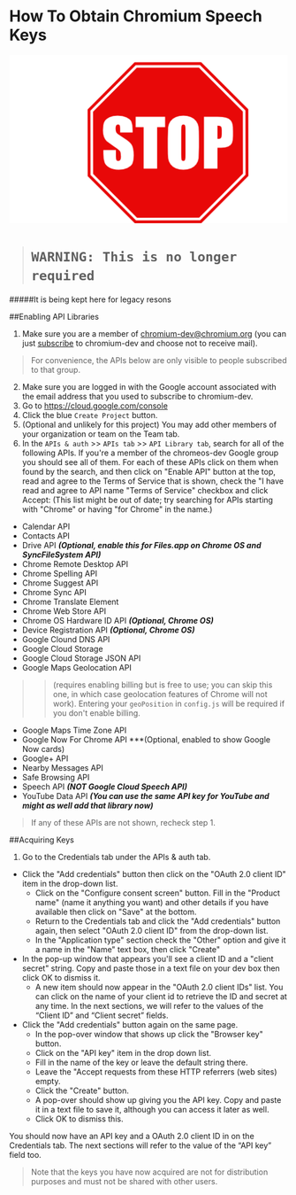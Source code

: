 # How To Obtain Chromium Speech Keys
![](/docs/stop.png)
># `WARNING: This is no longer required`
#####It is being kept here for legacy resons

##Enabling API Libraries


1. Make sure you are a member of [chromium-dev@chromium.org](https://groups.google.com/a/chromium.org/forum/?fromgroups#!forum/chromium-dev)  (you can just [subscribe](https://groups.google.com/a/chromium.org/forum/?fromgroups#!forum/chromium-dev) to chromium-dev and choose not to receive mail). 
> For convenience, the APIs below are only visible to people subscribed to that group.
2. Make sure you are logged in with the Google account associated with the email address that you used to subscribe to chromium-dev.
3. Go to https://cloud.google.com/console
4. Click the blue `Create Project` button.
5. (Optional and unlikely for this project) You may add other members of your organization or team on the Team tab.
6. In the `APIs & auth` >> `APIs tab` >> `API Library tab`, search for all of the following APIs. If you're a member of the chromeos-dev Google group you should see all of them. For each of these APIs click on them when found by the search, and then click on "Enable API" button at the top, read and agree to the Terms of Service that is shown, check the "I have read and agree to API name "Terms of Service" checkbox and click Accept: 
(This list might be out of date; try searching for APIs starting with "Chrome" or having "for Chrome" in the name.)
  * Calendar API
  * Contacts API
  * Drive API ***(Optional, enable this for Files.app on Chrome OS and SyncFileSystem API)***
  * Chrome Remote Desktop API
  * Chrome Spelling API
  * Chrome Suggest API
  * Chrome Sync API
  * Chrome Translate Element
  * Chrome Web Store API
  * Chrome OS Hardware ID API ***(Optional, Chrome OS)***
  * Device Registration API ***(Optional, Chrome OS)***
  * Google Clound DNS API
  * Google Cloud Storage
  * Google Cloud Storage JSON API
  * Google Maps Geolocation API 
>>(requires enabling billing but is free to use; you can skip this one, in which case geolocation features of Chrome will not work). 
>> Entering your `geoPosition` in `config.js` will be required if you don't enable billing.
  * Google Maps Time Zone API
  * Google Now For Chrome API ***(Optional, enabled to show Google Now cards)
  * Google+ API
  * Nearby Messages API
  * Safe Browsing API
  * Speech API ***(NOT Google Cloud Speech API)***
  * YouTube Data API ***(You can use the same API key for YouTube and might as well add that library now)***

> If any of these APIs are not shown, recheck step 1.

##Acquiring Keys
1. Go to the Credentials tab under the APIs & auth tab.
- Click the "Add credentials" button then click on the "OAuth 2.0 client ID" item in the drop-down list.
  - Click on the "Configure consent screen" button. Fill in the "Product name" (name it anything you want) and other details if you have available then click on "Save" at the bottom. 
  - Return to the Credentials tab and click the "Add credentials" button again, then select "OAuth 2.0 client ID" from the drop-down list.
  - In the "Application type" section check the "Other" option and give it a name in the "Name" text box, then click "Create"
- In the pop-up window that appears you'll see a client ID  and a "client secret" string. Copy and paste those in a text file on your dev box then click OK to dismiss it.
  - A new item should now appear in the "OAuth 2.0 client IDs" list. You can click on the name of your client id to retrieve the ID and secret at any time. In the next sections, we will refer to the values of the “Client ID” and “Client secret” fields.
- Click the "Add credentials" button again on the same page. 
  - In the pop-over window that shows up click the "Browser key" button.
  - Click on the "API key" item in the drop down list.
  - Fill in the name of the key or leave the default string there. 
  - Leave the "Accept requests from these HTTP referrers (web sites) empty.
  - Click the "Create" button.
  - A pop-over should show up giving you the API key. Copy and paste it in a text file to save it, although you can access it later as well.
  - Click OK to dismiss this.

You should now have an API key and a OAuth 2.0 client ID in on the Credentials tab. The next sections will refer to the value of the “API key” field too.
> Note that the keys you have now acquired are not for distribution purposes and must not be shared with other users.